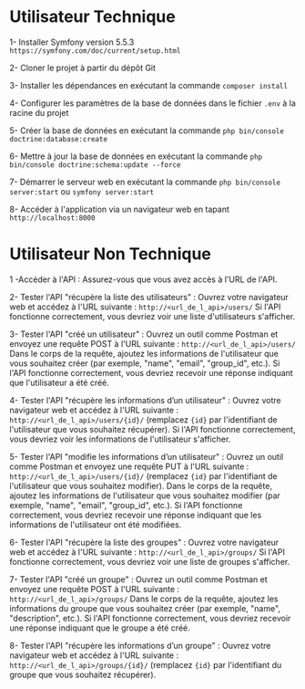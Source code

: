 # Utilisateur Technique
1- Installer Symfony version 5.5.3 `https://symfony.com/doc/current/setup.html`

2- Cloner le projet à partir du dépôt Git

3- Installer les dépendances en exécutant la commande `composer install`

4- Configurer les paramètres de la base de données dans le fichier `.env` à la racine du projet

5- Créer la base de données en exécutant la commande `php bin/console doctrine:database:create`

6- Mettre à jour la base de données en exécutant la commande `php bin/console doctrine:schema:update --force`

7- Démarrer le serveur web en exécutant la commande `php bin/console server:start` ou `symfony server:start`

8- Accéder à l'application via un navigateur web en tapant `http://localhost:8000`


# Utilisateur Non Technique

1 -Accéder à l'API :
    Assurez-vous que vous avez accès à l'URL de l'API.

2- Tester l'API "récupère la liste des utilisateurs" :
    Ouvrez votre navigateur web et accédez à l'URL suivante : `http://<url_de_l_api>/users/`
    Si l'API fonctionne correctement, vous devriez voir une liste d'utilisateurs s'afficher.

3- Tester l'API "créé un utilisateur" :
    Ouvrez un outil comme Postman et envoyez une requête POST à l'URL suivante : `http://<url_de_l_api>/users/`
    Dans le corps de la requête, ajoutez les informations de l'utilisateur que vous souhaitez créer (par exemple, "name", "email", "group_id", etc.).
    Si l'API fonctionne correctement, vous devriez recevoir une réponse indiquant que l'utilisateur a été créé.

4- Tester l'API "récupère les informations d’un utilisateur" :
    Ouvrez votre navigateur web et accédez à l'URL suivante : `http://<url_de_l_api>/users/{id}/` (remplacez `{id}` par l'identifiant de l'utilisateur que vous souhaitez récupérer).
    Si l'API fonctionne correctement, vous devriez voir les informations de l'utilisateur s'afficher.

5- Tester l'API "modifie les informations d’un utilisateur" :
    Ouvrez un outil comme Postman et envoyez une requête PUT à l'URL suivante : `http://<url_de_l_api>/users/{id}/` (remplacez `{id}` par l'identifiant de l'utilisateur que vous souhaitez modifier).
    Dans le corps de la requête, ajoutez les informations de l'utilisateur que vous souhaitez modifier (par exemple, "name", "email", "group_id", etc.).
    Si l'API fonctionne correctement, vous devriez recevoir une réponse indiquant que les informations de l'utilisateur ont été modifiées.

6- Tester l'API "récupère la liste des groupes" :
    Ouvrez votre navigateur web et accédez à l'URL suivante : `http://<url_de_l_api>/groups/`
    Si l'API fonctionne correctement, vous devriez voir une liste de groupes s'afficher.

7- Tester l'API "créé un groupe" :
    Ouvrez un outil comme Postman et envoyez une requête POST à l'URL suivante : `http://<url_de_l_api>/groups/` 
    Dans le corps de la requête, ajoutez les informations du groupe que vous souhaitez créer (par exemple, "name", "description", etc.).
    Si l'API fonctionne correctement, vous devriez recevoir une réponse indiquant que le groupe a été créé.

8- Tester l'API "récupère les informations d’un groupe" :
    Ouvrez votre navigateur web et accédez à l'URL suivante : `http://<url_de_l_api>/groups/{id}/` (remplacez `{id}` par l'identifiant du groupe que vous souhaitez récupérer).